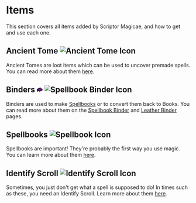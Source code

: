 # Items

This section covers all items added by Scriptor Magicae, and
how to get and use each one.

## Ancient Tome ![Ancient Tome Icon](../../common/src/main/resources/assets/scriptor/textures/item/tome.png)

Ancient Tomes are loot items which can be used to uncover premade spells.
You can read more about them [here](ancient-tome.md).

## Binders ![Spellbook Binder Icon](../../common/src/main/resources/assets/scriptor/textures/item/spellbook_binder.png) ![Spellbook Binder Icon](../../common/src/main/resources/assets/scriptor/textures/item/leather_binder.png)

Binders are used to make [Spellbooks](spellbook.md) or to convert
them back to Books. You can read more about them on the
[Spellbook Binder](spellbook-binder.md) and
[Leather Binder](leather-binder.md) pages.

## Spellbooks ![Spellbook Icon](../../common/src/main/resources/assets/scriptor/textures/item/tome_t4.png)

Spellbooks are important! They're probably the first way you
use magic. You can learn more about them [here](spellbook.md).

## Identify Scroll ![Identify Scroll Icon](../../common/src/main/resources/assets/scriptor/textures/item/identify_scroll.png)

Sometimes, you just don't get what a spell is supposed to do!
In times such as these, you need an Identify Scroll.
Learn more about them [here](identify-scroll.md).